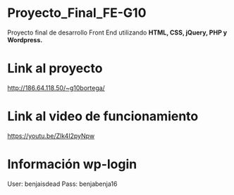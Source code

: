 # Proyecto_Final_FE-G10

Proyecto final de desarrollo Front End utilizando **HTML, CSS, jQuery, PHP y Wordpress.**

# Link al proyecto

http://186.64.118.50/~g10bortega/

# Link al video de funcionamiento

https://youtu.be/Zlk4I2pyNpw

# Información wp-login

User: benjaisdead
Pass: benjabenja16
